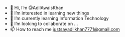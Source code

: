 - 👋 Hi, I’m @AdilAwaisKhan
- 👀 I’m interested in learning new things
- 🌱 I’m currently learning Information Technology 
- 💞️ I’m looking to collaborate on ...
- 📫 How to reach me justsayadilkhan7771@gmail.com

<!---
AdilAwaisKhan/AdilAwaisKhan is a ✨ special ✨ repository because its `README.md` (this file) appears on your GitHub profile.
You can click the Preview link to take a look at your changes.
--->
